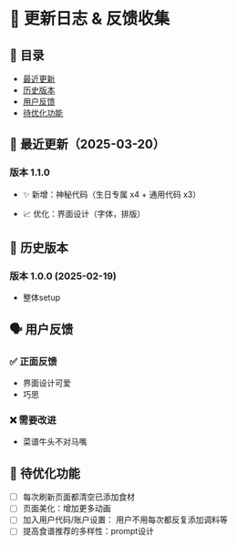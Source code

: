 # 📝 更新日志 & 反馈收集  

## 📌 目录
- [最近更新](#最近更新)
- [历史版本](#历史版本)
- [用户反馈](#用户反馈)
- [待优化功能](#待优化功能)



## 🔄 最近更新（2025-03-20）
### **版本 1.1.0**  
- ✨ 新增：神秘代码（生日专属 x4 + 通用代码 x3）
<!-- 🔧 修复：/ -->
- 📈 优化：界面设计（字体，排版） 


## 📜 历史版本
### **版本 1.0.0 (2025-02-19)**
- 整体setup 
 

## 🗣 用户反馈
### ✅ 正面反馈
- 界面设计可爱  
- 巧思

### ❌ 需要改进
- 菜谱牛头不对马嘴  


## 🔨 待优化功能
- [ ] 每次刷新页面都清空已添加食材  
- [ ] 页面美化：增加更多动画
- [ ] 加入用户代码/账户设置： 用户不用每次都反复添加调料等  
- [ ] 提高食谱推荐的多样性：prompt设计 
